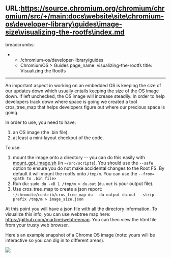 URL:https://source.chromium.org/chromium/chromium/src/+/main:docs\website\site\chromium-os\developer-library\guides\image-size\visualizing-the-rootfs\index.md
---
breadcrumbs:
- - /chromium-os/developer-library/guides
  - ChromiumOS > Guides
page_name: visualizing-the-rootfs
title: Visualizing the Rootfs
---

An important aspect in working on an embedded OS is keeping the size of our
updates down which usually entails keeping the size of the OS image down. If
left unchecked, the OS image will increase steadily. In order to help developers
track down where space is going we created a tool cros_tree_map that helps
developers figure out where our precious space is going.

In order to use, you need to have:

1.  an OS image (the .bin file).
2.  at least a mini-layout checkout of the code.

To use:

1.  mount the image onto a directory -- you can do this easily with
            [mount_gpt_image.sh](/chromium-os/developer-library/reference/tools/helper-scripts#TOC-mount_gpt_image.sh)
            (in `~/src/scripts`). You should use the `--safe` option to ensure
            you do not make accidental changes to the Root FS. By default it
            will mount the rootfs onto `/tmp/m`. You can use the `--from=<path
            to .bin file>`
2.  Run du: `sudo du -xB 1 /tmp/m > du.out` (`du.out` is your output
            file).
3.  Use cros_tree_map to create a json report:
            `~/chromite/contrib/cros_tree_map du --du-output du.out
            --strip-prefix /tmp/m > image_size.json`

At this point you will have a json file with all the directory information. To
visualize this info, you can use webtree map here:
<https://github.com/martine/webtreemap>. You can then view the html file from
your trusty web browser.

Here's an example snapshot of a Chrome OS image (note: yours will be interactive
so you can dig in to different areas).

![](/chromium-os/developer-library/guides/image-size/visualizing-the-rootfs/Screenshot%20from%202013-04-08%2013_46_48.png)
